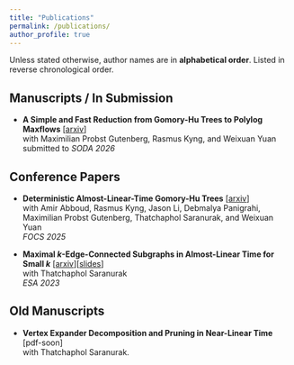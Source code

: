 ```yaml
---
title: "Publications"
permalink: /publications/
author_profile: true
---
```


Unless stated otherwise, author names are in **alphabetical order**. Listed in reverse chronological order.

## Manuscripts / In Submission

- **A Simple and Fast Reduction from Gomory-Hu Trees to Polylog Maxflows** \[[arxiv](https://arxiv.org/abs/2509.02520)\]<br>
  with Maximilian Probst Gutenberg, Rasmus Kyng, and Weixuan Yuan<br>
  submitted to *SODA 2026*
  
## Conference Papers

- **Deterministic Almost-Linear-Time Gomory-Hu Trees** \[[arxiv](https://arxiv.org/abs/2507.20354)\]<br>
  with Amir Abboud, Rasmus Kyng, Jason Li, Debmalya Panigrahi, Maximilian Probst Gutenberg, Thatchaphol Saranurak, and Weixuan Yuan<br>
  *FOCS 2025*

- **Maximal $k$-Edge-Connected Subgraphs in Almost-Linear Time for Small $k$** \[[arxiv](https://arxiv.org/abs/2307.00147)\]\[[slides](/files/Maximal_k_Edge_Connected_Subgraphs_Presentation.pdf)\]<br>
  with Thatchaphol Saranurak<br>
  *ESA 2023*

## Old Manuscripts
- **Vertex Expander Decomposition and Pruning in Near-Linear Time** \[pdf-soon\]<br>
  with Thatchaphol Saranurak.
